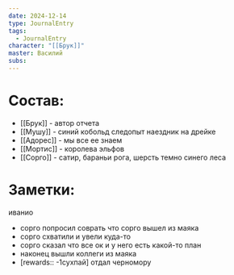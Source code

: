 ```yaml
---
date: 2024-12-14
type: JournalEntry
tags:
  - JournalEntry
character: "[[Брук]]"
master: Василий
subs:
---
```

# Состав:
- [[Брук]] - автор отчета
- [[Мушу]] - синий кобольд следопыт наездник на дрейке
- [[Адорес]] - мы все ее знаем
- [[Мортис]] - королева эльфов
- [[Сорго]] - сатир, бараньи рога, шерсть темно синего леса


# Заметки:

иванио
- сорго попросил соврать что сорго вышел из маяка
- сорго схватили и увели куда-то
- сорго сказал что все ок и у него есть какой-то план
- наконец вышли коллеги из маяка
- [rewards:: -1сухпай] отдал черномору